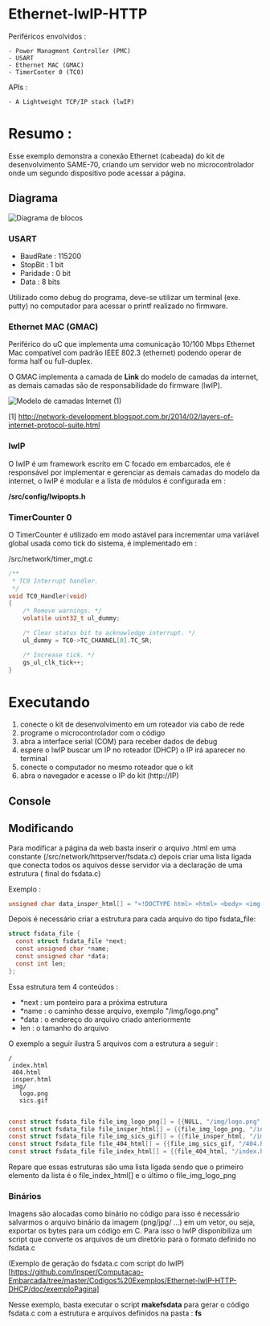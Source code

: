 # Ethernet-lwIP-HTTP

Periféricos envolvidos :

    - Power Managment Controller (PMC)
    - USART
    - Ethernet MAC (GMAC)
    - TimerConter 0 (TC0)
 
APIs :

    - A Lightweight TCP/IP stack (lwIP)
 
# Resumo :

Esse exemplo demonstra a conexão Ethernet (cabeada) do kit de desenvolvimento SAME-70, criando um servidor web no microcontrolador 
onde um segundo dispositivo pode acessar a página.

## Diagrama

![Diagrama de blocos](https://raw.githubusercontent.com/Insper/Computacao-Embarcada/master/Codigos%20Exemplos/Ethernet-lwIP-HTTP-DHCP/doc/gmac-server.png)

### USART

- BaudRate : 115200
- StopBit  : 1 bit
- Paridade : 0 bit
- Data     : 8 bits

Utilizado como debug do programa, deve-se utilizar um terminal (exe. putty) no computador para acessar o printf realizado no firmware.
 

### Ethernet MAC (GMAC)

Periférico do uC que implementa uma comunicação 10/100 Mbps Ethernet Mac compatível com padrão IEEE 802.3 (ethernet) podendo
operar de forma half ou full-duplex.

O GMAC implementa a camada de **Link** do modelo de camadas da internet, as demais camadas são de responsabilidade do firmware (lwIP).

![Modelo de camadas Internet (1)](https://raw.githubusercontent.com/Insper/Computacao-Embarcada/master/Codigos%20Exemplos/Ethernet-lwIP-HTTP-DHCP/doc/networklayers.png)

[1] http://network-development.blogspot.com.br/2014/02/layers-of-internet-protocol-suite.html

### lwIP

O lwIP é um framework escrito em C focado em embarcados, ele é responsável por implementar e gerenciar as demais camadas do
modelo da internet, o lwIP é modular e a lista de módulos é configurada em :

**/src/config/lwipopts.h**

### TimerCounter 0 

O TimerCounter é utilizado em modo astável para incrementar uma variável global usada como tick do sistema, é implementado em :

/src/network/timer_mgt.c 

``` C
/**
 * TC0 Interrupt handler.
 */
void TC0_Handler(void)
{
	/* Remove warnings. */
	volatile uint32_t ul_dummy;

	/* Clear status bit to acknowledge interrupt. */
	ul_dummy = TC0->TC_CHANNEL[0].TC_SR; 

	/* Increase tick. */
	gs_ul_clk_tick++;
}
```

# Executando

1. conecte o kit de desenvolvimento em um roteador via cabo de rede
2. programe o microcontrolador com o código
3. abra a interface serial (COM) para receber dados de debug
4. espere o lwIP buscar um IP no roteador (DHCP) o IP irá aparecer no terminal
5. conecte o computador no mesmo roteador que o kit
6. abra o navegador e acesse o IP do kit (http://IP)

## Console

## Modificando

Para modificar a página da web basta inserir o arquivo .html em uma constante (/src/network/httpserver/fsdata.c) depois criar
uma lista ligada que conecta todos os aquivos desse servidor via a declaração de uma estrutura ( final do fsdata.c)

Exemplo :

```C
unsigned char data_insper_html[] = "<!DOCTYPE html> <html> <body> <img src=\"./img/logo.png\" alt=\"Insper\" style=\"width:304px;height:228px;\"> <h1>Insper: Computacao Embarcada</h1> <p>Teste httpd com lwIP no SAME70</p> <p> Acesso numero: XXXXXXX </p> </body> </html>";
```

Depois é necessário criar a estrutura para cada arquivo do tipo fsdata_file:

```C
struct fsdata_file {
  const struct fsdata_file *next;
  const unsigned char *name;
  const unsigned char *data;
  const int len;
};
```

Essa estrutura tem 4 conteúdos :

- *next : um ponteiro para a próxima estrutura
- *name : o caminho desse arquivo, exemplo "/img/logo.png"
- *data : o endereço do arquivo criado anteriormente 
- len   : o tamanho do arquivo

O exemplo a seguir ilustra 5 arquivos com a estrutura a seguir :

```
/ 
 index.html
 404.html
 insper.html
 img/
   logo.png
   sics.gif
```

```C

const struct fsdata_file file_img_logo_png[] = {{NULL, "/img/logo.png", data_img_logo_png + 14, sizeof(data_img_logo_png) -14}};
const struct fsdata_file file_insper_html[] = {{file_img_logo_png, "/insper.html", data_insper_html, sizeof(data_insper_html)}};
const struct fsdata_file file_img_sics_gif[] = {{file_insper_html, "/img/sics.gif", data_img_sics_gif, sizeof(data_img_sics_gif)}};
const struct fsdata_file file_404_html[] = {{file_img_sics_gif, "/404.html", data_404_html, sizeof(data_404_html)}};
const struct fsdata_file file_index_html[] = {{file_404_html, "/index.html", data_index_html, sizeof(data_index_html)}}
```

Repare que essas estruturas são uma lista ligada sendo que o primeiro elemento da lista é o file\_index\_html[] e o último o 
file\_img\_logo\_png

### Binários

Imagens são alocadas como binário no código para isso é necessário salvarmos o arquivo binário da imagem (png/jpg/ ...) em um 
vetor, ou seja, exportar os bytes para um código em C. Para isso o lwIP disponibiliza um script que converte os arquivos de um diretório para o formato definido no fsdata.c

(Exemplo de geração do fsdata.c com script do lwIP)[https://github.com/Insper/Computacao-Embarcada/tree/master/Codigos%20Exemplos/Ethernet-lwIP-HTTP-DHCP/doc/exemploPagina]

Nesse exemplo, basta executar o script **makefsdata** para gerar o código fsdata.c com a estrutura e arquivos definidos na pasta : **fs**


